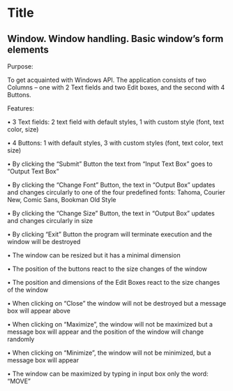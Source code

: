 Title
=========

Window. Window handling. Basic window’s form elements
------------------------------------------------------



Purpose:

To get acquainted with Windows API. The application consists of two Columns – one with 2 Text fields and two Edit boxes, and the second with 4 Buttons.




Features:

•	3 Text fields: 2 text field with default styles, 1 with custom style (font, text color, size)

•	4 Buttons: 1 with default styles, 3 with custom styles (font, text color, text size)

•	By clicking the “Submit” Button the text from “Input Text Box” goes to “Output Text Box”

•	By clicking the “Change Font” Button, the text in “Output Box” updates and changes circularly to one of the four predefined fonts: Tahoma, Courier New, Comic Sans, Bookman Old Style

•	By clicking the “Change Size” Button, the text in “Output Box” updates and changes circularly in size

•	By clicking “Exit” Button the program will terminate execution and the window will be destroyed

•	The window can be resized but it has a minimal dimension

•	The position of the buttons react to the size changes of the window

•	The position and dimensions of the Edit Boxes react to the size changes of the window

•	When clicking on “Close” the window will not be destroyed but a message box will appear above

•	When clicking on “Maximize”, the window will not be maximized but a message box will appear and the position of the window will change randomly

•	When clicking on “Minimize”, the window will not be minimized, but a message box will appear

•	The window can be maximized by typing in input box only the word: “MOVE”
